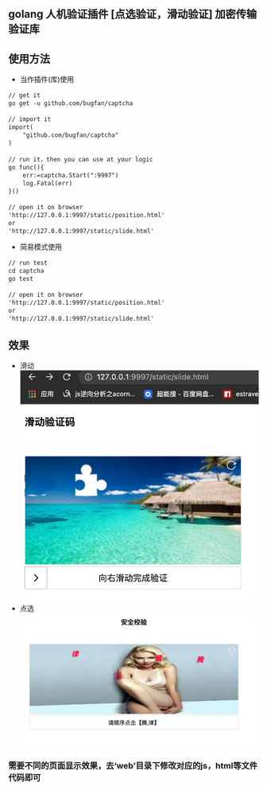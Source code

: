 ## golang 人机验证插件 [点选验证，滑动验证] 加密传输 验证库

## 使用方法
- 当作插件(库)使用
```
// get it 
go get -u github.com/bugfan/captcha

// import it
import(
    "github.com/bugfan/captcha"
)

// run it，then you can use at your logic
go func(){
    err:=captcha.Start(":9997")
    log.Fatal(err)
}()

// open it on browser
'http://127.0.0.1:9997/static/position.html'
or
'http://127.0.0.1:9997/static/slide.html'
```
- 简易模式使用
```
// run test
cd captcha
go test

// open it on browser
'http://127.0.0.1:9997/static/position.html'
or
'http://127.0.0.1:9997/static/slide.html'
```
## 效果
- 滑动
![Alt text](./asserts/slide.jpg)
- 点选
![Alt text](./asserts/position.jpg)

### 需要不同的页面显示效果，去‘web’目录下修改对应的js，html等文件代码即可